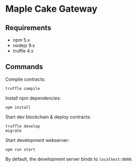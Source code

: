 # Maple Cake Gateway

## Requirements

* npm 5.x
* nodejs 9.x
* truffle 4.x

## Commands

Compile contracts:

```shell
truffle compile
```

Install npm dependencies:

```shell
npm install
```

Start dev blockchain & deploy contracts:

```shell
truffle develop
migrate
```

Start development webserver:

```shell
npm run start
```

By default, the development server binds to `localhost:8080`.
